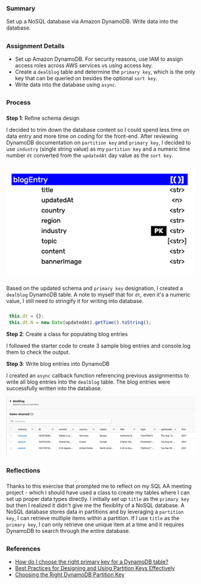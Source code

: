 ### Summary
Set up a NoSQL database via Amazon DynamoDB. Write data into the database.
##
### Assignment Details
- Set up Amazon DynamoDB. For security reasons, use IAM to assign access roles across AWS services vs using access key.
- Create a  `dealblog` table and determine the `primary key`, which is the only key that can be queried on besides the optional `sort key`.
- Write data into the database using `async`.  

##
### Process
###
**Step 1**: Refine schema design

I decided to trim down the database content so I could spend less time on data entry and more time on coding for the front-end. After reviewing DynamoDB documentation on `partition key` and `primary key`, I decided to use `industry` (single string value) as my `partition key` and a numeric time number `dt` converted from the `updatedAt` day value as the `sort key`.

###
<img src="./nosql_diagram_v3.png" width="500" alt="schema design diagram">

###

Based on the updated schema and `primary key` designation, I created a `dealblog` DynamoDB table. A note to myself that for `dt`, even it's a numeric value, I still need to stringify it for writing into database.

###

```javascript
 this.dt = {}; 
 this.dt.N = new Date(updatedAt).getTime().toString();
```

**Step 2**: Create a class for populating blog entries 

I followed the starter code to create 3 sample blog entries and console.log them to check the output.

**Step 3**: Write blog entries into DynamoDB

I created an `async` callback function referencing previous assignmentss to write all blog entries into the `dealblog` table. The blog entries were successfully written into the database.

<img src="./DynamoDB_return.png" width="800" alt="DynamoDB returns">

### Reflections
###
Thanks to this exercise that prompted me to reflect on my SQL AA meeting project - which I should have used a class to create my tables where I can set up proper data types directly. 
I initially set up `title` as the `primary key` but then I realized it didn't give me the flexiblity of a NoSQL database. A NoSQL database stores data in partitions and by leveraging a `partition key`, I can retrieve multiple items within a partition. If I use `title` as the `primary key`, I can only retrieve one unique item at a time and it requires DynamoDB to search through the entire database.
##  
### References
- [How do I choose the right primary key for a DynamoDB table?](https://aws.amazon.com/premiumsupport/knowledge-center/primary-key-dynamodb-table/)
- [Best Practices for Designing and Using Partition Keys Effectively](https://docs.aws.amazon.com/amazondynamodb/latest/developerguide/bp-partition-key-design.html)
- [Choosing the Right DynamoDB Partition Key](https://aws.amazon.com/blogs/database/choosing-the-right-dynamodb-partition-key/)

